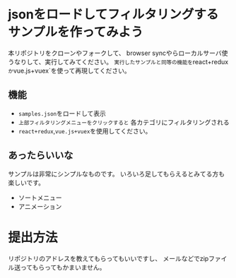 # jsonをロードしてフィルタリングするサンプルを作ってみよう
本リポジトリをクローンやフォークして、
browser syncやらローカルサーバ使うなりして、実行してみてください。
`実行したサンプルと同等の機能を`react+redux`か`vue.js+vuex`を使って再現してください。

## 機能
- `samples.json`をロードして表示
- `上部フィルタリングメニューをクリックすると` 各カテゴリにフィルタリングされる
- `react+redux`,`vue.js+vuex`を使用してください。

## あったらいいな
サンプルは非常にシンプルなものです。
いろいろ足してもらえるとみてる方も楽しいです。
- ソートメニュー
- アニメーション

# 提出方法
リポジトリのアドレスを教えてもらってもいいですし、
メールなどでzipファイル送ってもらってもかまいません。
